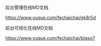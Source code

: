 后台管理在线MD文档

https://www.yuque.com/fechaichai/ek8r5d

 

前台可视化在线MD文档

https://www.yuque.com/fechaichai/biqso7


